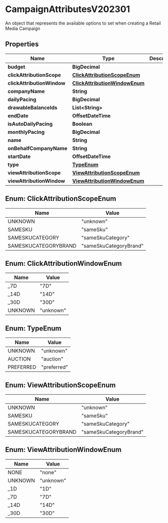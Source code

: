 

# CampaignAttributesV202301

An object that represents the available options to set when creating a Retail Media Campaign

## Properties

| Name | Type | Description | Notes |
|------------ | ------------- | ------------- | -------------|
|**budget** | **BigDecimal** |  |  [optional] |
|**clickAttributionScope** | [**ClickAttributionScopeEnum**](#ClickAttributionScopeEnum) |  |  [optional] |
|**clickAttributionWindow** | [**ClickAttributionWindowEnum**](#ClickAttributionWindowEnum) |  |  [optional] |
|**companyName** | **String** |  |  [optional] |
|**dailyPacing** | **BigDecimal** |  |  [optional] |
|**drawableBalanceIds** | **List&lt;String&gt;** |  |  [optional] |
|**endDate** | **OffsetDateTime** |  |  |
|**isAutoDailyPacing** | **Boolean** |  |  |
|**monthlyPacing** | **BigDecimal** |  |  [optional] |
|**name** | **String** |  |  |
|**onBehalfCompanyName** | **String** |  |  [optional] |
|**startDate** | **OffsetDateTime** |  |  |
|**type** | [**TypeEnum**](#TypeEnum) |  |  [optional] |
|**viewAttributionScope** | [**ViewAttributionScopeEnum**](#ViewAttributionScopeEnum) |  |  [optional] |
|**viewAttributionWindow** | [**ViewAttributionWindowEnum**](#ViewAttributionWindowEnum) |  |  [optional] |



## Enum: ClickAttributionScopeEnum

| Name | Value |
|---- | -----|
| UNKNOWN | &quot;unknown&quot; |
| SAMESKU | &quot;sameSku&quot; |
| SAMESKUCATEGORY | &quot;sameSkuCategory&quot; |
| SAMESKUCATEGORYBRAND | &quot;sameSkuCategoryBrand&quot; |



## Enum: ClickAttributionWindowEnum

| Name | Value |
|---- | -----|
| _7D | &quot;7D&quot; |
| _14D | &quot;14D&quot; |
| _30D | &quot;30D&quot; |
| UNKNOWN | &quot;unknown&quot; |



## Enum: TypeEnum

| Name | Value |
|---- | -----|
| UNKNOWN | &quot;unknown&quot; |
| AUCTION | &quot;auction&quot; |
| PREFERRED | &quot;preferred&quot; |



## Enum: ViewAttributionScopeEnum

| Name | Value |
|---- | -----|
| UNKNOWN | &quot;unknown&quot; |
| SAMESKU | &quot;sameSku&quot; |
| SAMESKUCATEGORY | &quot;sameSkuCategory&quot; |
| SAMESKUCATEGORYBRAND | &quot;sameSkuCategoryBrand&quot; |



## Enum: ViewAttributionWindowEnum

| Name | Value |
|---- | -----|
| NONE | &quot;none&quot; |
| UNKNOWN | &quot;unknown&quot; |
| _1D | &quot;1D&quot; |
| _7D | &quot;7D&quot; |
| _14D | &quot;14D&quot; |
| _30D | &quot;30D&quot; |



